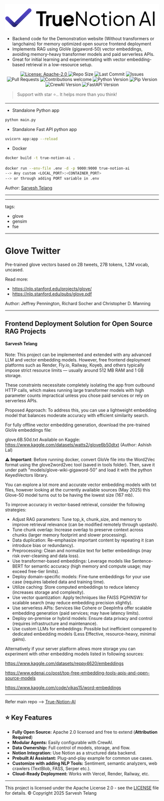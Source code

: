 <div align="center">
  <img src="logo_blue.png" width="580"/>
</div>

* Backend code for the Demonstration website (Without transformers or langchains) for memory optimized open source frontend deployment
* Implements RAG using GloVe (gigaword-50) vector embeddings, avoiding memory-heavy transformer models and paid serverless APIs.
* Great for initial learning and experimentating with vector embedding-based retrieval in a low-resource setup.

<p align="center">
  <a href="https://www.apache.org/licenses/LICENSE-2.0">
    <img src="https://img.shields.io/badge/License-Apache_2.0-blue.svg" alt="License: Apache-2.0" />
  </a>
  <img src="https://img.shields.io/github/repo-size/SarveshBTelang/True-Notion-AI" alt="Repo Size" />
  <img src="https://img.shields.io/github/last-commit/SarveshBTelang/True-Notion-AI" alt="Last Commit" />
  <img src="https://img.shields.io/github/issues/SarveshBTelang/True-Notion-AI" alt="Issues" />
  <img src="https://img.shields.io/github/issues-pr/SarveshBTelang/True-Notion-AI" alt="Pull Requests" />
  <img src="https://img.shields.io/badge/contributions-welcome-brightgreen.svg" alt="Contributions welcome" />
  <img src="https://img.shields.io/badge/python-3.10.0-blue" alt="Python Version" />
  <img src="https://img.shields.io/badge/pip-25.1-blue" alt="Pip Version" />
  <img src="https://img.shields.io/badge/crewai-0.120.1-blue" alt="CrewAI Version" />
  <img src="https://img.shields.io/badge/fastapi-0.115.12-blue" alt="FastAPI Version" />
</p>

> Support with star ⭐.. It helps more than you think!
---
* Standalone Python app
```bash
python main.py
```
* Standalone Fast API python app
```bash
uvicorn app:app --reload
```
* Docker 
```bash
docker build -t true-notion-ai . 

docker run --env-file .env -d -p 9000:9000 true-notion-ai
--> Any custom <LOCAL_PORT>:<CONTAINER_PORT>
--> or through adding PORT variable in .env
```

Author: [Sarvesh Telang](https://www.linkedin.com/in/sarvesh-telang-17916448/)

---
---
tags:
- glove
- gensim
- fse
---
# Glove Twitter 

Pre-trained glove vectors based on 2B tweets, 27B tokens, 1.2M vocab, uncased.

Read more:
* https://nlp.stanford.edu/projects/glove/
* https://nlp.stanford.edu/pubs/glove.pdf

Author: Jeffrey Pennington, Richard Socher and Christopher D. Manning

---

## Frontend Deployment Solution for Open Source RAG Projects
#### Sarvesh Telang

Note:
This project can be implemented and extended with any advanced LLM and vector embedding models. However, free frontend deployment platforms such as Render, Fly.io, Railway, Koyeb, and others typically impose strict resource limits — usually around 512 MB RAM and 1 GB storage.

These constraints necessitate completely isolating the app from outbound HTTP calls, which makes running large transformer models with high parameter counts impractical unless you chose paid services or rely on serverless APIs.

Proposed Approach:
To address this, you can use a lightweight embedding model that balances moderate accuracy with efficient similarity search.

For fully offline vector embedding generation, download the pre-trained GloVe embeddings file:

glove.6B.50d.txt
Available on Kaggle:
https://www.kaggle.com/datasets/watts2/glove6b50dtxt (Author: Ashish Lal)

⚠️ **Important**: Before running docker, convert GloVe file into the Word2Vec format using the glove2word2vec tool (saved in tools folder). Then, save it under path "models/glove-wiki-gigaword-50" and load it with the python KeyedVectors library.

You can explore a lot more and accurate vector embedding models with txt files, however looking at the currently available sources (May 2025) this Glove-50 model turns out to be having the lowest size (167 mb).

To improve accuracy in vector-based retrieval, consider the following strategies:

* Adjust RAG parameters: Tune top_k, chunk_size, and memory to improve retrieval relevance (can be modified remotely through upstash).
* Tune chunk overlap: Increase overlap to preserve context across chunks (larger memory footprint and slower processing).
* Data duplication: Re-emphasize important content by repeating it (can introduce bias or redundancy).
* Preprocessing: Clean and normalize text for better embeddings (may risk over-cleaning and data loss).
* Use transformer-based embeddings: Leverage models like Sentence-BERT for semantic accuracy (high memory and compute usage; may exceed free-tier limits).
* Deploy domain-specific models: Fine-tune embeddings for your use case (requires labeled data and training time).
* Utilize caching: Store computed embeddings to reduce latency (increases storage and complexity).
* Use vector quantization: Apply techniques like FAISS PQ/HNSW for scalable search (may reduce embedding precision slightly).
* Use serverless APIs: Services like Cohere or DeepInfra offer scalable embedding generation (paid services; may have latency limits).
* Deploy on-premise or hybrid models: Ensure data privacy and control (requires infrastructure and maintenance).
* Use custom LLMs for embeddings: Possible but inefficient compared to dedicated embedding models (Less Effective, resource-heavy, minimal gains).

Alternatively if your server platform allows more storage you can experiment with other embedding models listed in following sources:

https://www.kaggle.com/datasets/reppy4620/embeddings

https://www.edenai.co/post/top-free-embedding-tools-apis-and-open-source-models

https://www.kaggle.com/code/vikas15/word-embeddings

---
Refer main repo --> [True-Notion-AI](https://github.com/SarveshBTelang/True-Notion-AI)

## ⭐ Key Features

- **Fully Open Source:** Apache 2.0 licensed and free to extend (**Attribution Required**)
- **Modular Agents:** Easily configurable with CrewAI.
- **Data Ownership:** Full control of models, storage, and flow.
- **Notion Integration:** Use Notion as a structured data backend.
- **Prebuilt AI Assistant:** Plug-and-play example for common use cases.
- **Customize with adding NLP Tools:** Sentiment, semantic analyzers, web crawlers (TextBlob, FASS, Serper etc.).
- **Cloud-Ready Deployment:** Works with Vercel, Render, Railway, etc.

---

This project is licensed under the Apache License 2.0 - see the [LICENSE](LICENSE) file for details.
© Copyright 2025 Sarvesh Telang

